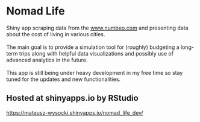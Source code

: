 # Nomad Life
Shiny app scraping data from the www.numbeo.com and presenting data about the cost of living in various cities.
<br>
<br>The main goal is to provide a simulation tool for (roughly) budgeting a long-term trips along with helpful data visualizations and possibly use of advanced analytics in the future.  
<br>This app is still being under heavy development in my free time so stay tuned for the updates and new functionalities.
## Hosted at shinyapps.io by RStudio
https://mateusz-wysocki.shinyapps.io/nomad_life_dev/
